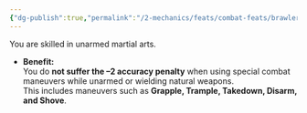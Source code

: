 ```yaml
---
{"dg-publish":true,"permalink":"/2-mechanics/feats/combat-feats/brawler/"}
---
```


You are skilled in unarmed martial arts.

- **Benefit:**  
    You do **not suffer the –2 accuracy penalty** when using special combat maneuvers while unarmed or wielding natural weapons.  
    This includes maneuvers such as **Grapple, Trample, Takedown, Disarm, and Shove**.